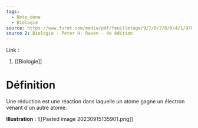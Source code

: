 ```yaml
---
tags:
  - Note_done
  - Biologie
source: https://www.furet.com/media/pdf/feuilletage/9/7/8/2/8/0/4/1/9782804184582.pdf
source 2: Biologie - Peter H. Raven - 4e édition
---
```


Link : 
1. [[Biologie]]

# Définition
Une réduction est une réaction dans laquelle un atome gagne un électron venant d'un autre atome.

**Illustration** :
![[Pasted image 20230915135901.png]]